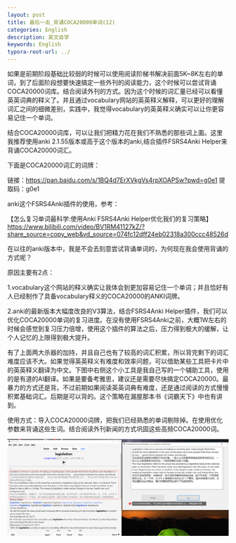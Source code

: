 ```yaml
---
layout: post
title: 最后一击_背诵COCA20000单词(12)
categories: English
description: 英文自学
keywords: English
typora-root-url: ../
---
```


如果是前期阶段基础比较弱的时候可以使用阅读阶梯书解决前面5K~8K左右的单词，到了后面阶段想要快速搞定一些外刊的阅读能力，这个时候可以尝试背诵COCA20000词库。结合阅读外刊的方式。因为这个时候的词汇量已经可以看懂英英词典的释义了。并且通过vocabulary网站的英英释义解释，可以更好的理解词汇之间的细微差别，实践中，我觉得vocabulary的英英释义确实可以让你更容易记住一个单词。

结合COCA20000词库，可以让我们把精力花在我们不熟悉的那些词上面。这里我推荐使用anki 2.1.55版本或高于这个版本的anki,结合插件FSRS4Anki  Helper来背诵COCA20000词汇。



下面是COCA20000词汇的词牌：

链接：https://pan.baidu.com/s/1BQ4d7ErXVkgVs4rpXOAPSw?pwd=g0e1 
提取码：g0e1 

anki这个FSRS4Anki插件的使用，参考：

【怎么复习单词最科学:使用Anki FSRS4Anki Helper优化我们的复习策略】 https://www.bilibili.com/video/BV1RM41127kZ/?share_source=copy_web&vd_source=074fc12dff24eb02318a300ccc48526d

在以往的anki版本中，我是不会去刻意尝试背诵单词的，为何现在我会使用背诵的方式呢？

原因主要有2点：

1.vocabulary这个网站的释义确实让我体会到更加容易记住一个单词；并且恰好有人已经制作了具备vocabulary释义的COCA20000的ANKI词牌。

2.anki的最新版本大幅度改良的V3算法，结合FSRS4Anki  Helper插件，我们可以优化COCA20000单词的复习进度。在没有使用FSRS4Anki之前，大概1W左右的时候会感觉到复习压力倍增，使用这个插件的算法之后，压力得到极大的缓解，让个人记忆的上限得到极大提升。

有了上面两大杀器的加持，并且自己也有了较高的词汇积累，所以背完剩下的词汇难度应该不大。如果觉得英英释义有难度和效率问题，可以借助某些工具把卡片中的英英释义翻译为中文。下图中右侧这个小工具是我自己写的一个辅助工具，使用的是有道的AI翻译。如果是要备考雅思，建议还是需要尽快搞定COCA20000。最暴力的方式还是背。不过前期如果阅读英英词典有难度，还是通过阅读的方式慢慢积累基础词汇。后期是可以背的。这个策略在漏屋那本书《词霸天下》中也有讲到。



使用方式：导入COCA20000词牌，把我们已经熟悉的单词剔除掉。在使用优化参数来背诵这些生词。结合阅读外刊新闻的方式巩固这些高频COCA20000词。



![image-33065](/images/posts/image-33065.png)

